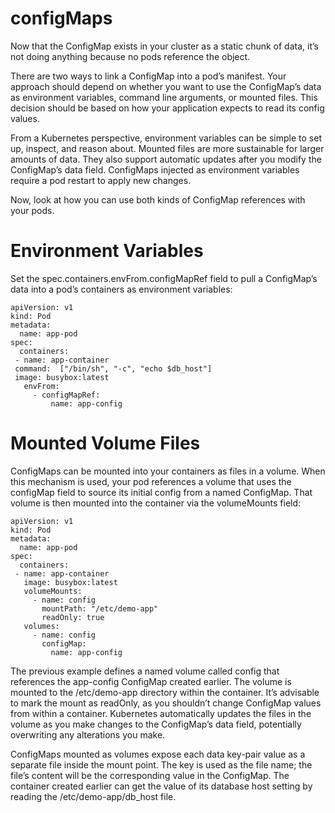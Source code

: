 # configMaps
Now that the ConfigMap exists in your cluster as a static chunk of data, it’s not doing anything because no pods reference the object.

There are two ways to link a ConfigMap into a pod’s manifest. Your approach should depend on whether you want to use the ConfigMap’s data as environment variables, command line arguments, or mounted files. This decision should be based on how your application expects to read its config values.

From a Kubernetes perspective, environment variables can be simple to set up, inspect, and reason about. Mounted files are more sustainable for larger amounts of data. They also support automatic updates after you modify the ConfigMap’s data field. ConfigMaps injected as environment variables require a pod restart to apply new changes.

Now, look at how you can use both kinds of ConfigMap references with your pods.

# Environment Variables

Set the spec.containers.envFrom.configMapRef field to pull a ConfigMap’s data into a pod’s containers as environment variables:

```
apiVersion: v1
kind: Pod
metadata:
  name: app-pod
spec:
  containers:
 - name: app-container
 command:  ["/bin/sh", "-c", "echo $db_host"]
 image: busybox:latest
   envFrom:
     - configMapRef:
         name: app-config
```

# Mounted Volume Files

ConfigMaps can be mounted into your containers as files in a volume. When this mechanism is used, your pod references a volume that uses the configMap field to source its initial config from a named ConfigMap. That volume is then mounted into the container via the volumeMounts field:

```
apiVersion: v1
kind: Pod
metadata:
  name: app-pod
spec:
  containers:
 - name: app-container
   image: busybox:latest
   volumeMounts:
     - name: config
       mountPath: "/etc/demo-app"
       readOnly: true
   volumes:
     - name: config
       configMap:
         name: app-config

```
The previous example defines a named volume called config that references the app-config ConfigMap created earlier. The volume is mounted to the /etc/demo-app directory within the container. It’s advisable to mark the mount as readOnly, as you shouldn’t change ConfigMap values from within a container. Kubernetes automatically updates the files in the volume as you make changes to the ConfigMap’s data field, potentially overwriting any alterations you make.

ConfigMaps mounted as volumes expose each data key-pair value as a separate file inside the mount point. The key is used as the file name; the file’s content will be the corresponding value in the ConfigMap. The container created earlier can get the value of its database host setting by reading the /etc/demo-app/db_host file.
